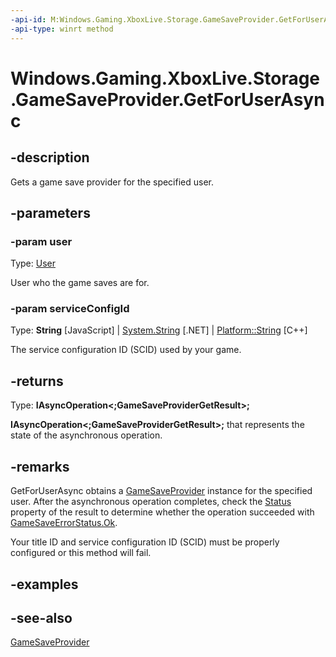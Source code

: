 ```yaml
---
-api-id: M:Windows.Gaming.XboxLive.Storage.GameSaveProvider.GetForUserAsync(Windows.System.User,System.String)
-api-type: winrt method
---
```


<!-- Method syntax
public Windows.Foundation.IAsyncOperation<Windows.Gaming.XboxLive.Storage.GameSaveProviderGetResult> GetForUserAsync(Windows.System.User user, System.String serviceConfigId)
-->

# Windows.Gaming.XboxLive.Storage.GameSaveProvider.GetForUserAsync

## -description

Gets a game save provider for the specified user.

## -parameters
### -param user

Type: [User](../windows.system/user.md)

User who the game saves are for.

### -param serviceConfigId

Type: **String** \[JavaScript\] | [System.String](/dotnet/api/system.string?view=dotnet-uwp-10.0&preserve-view=true) \[.NET\] | [Platform::String](/cpp/cppcx/platform-string-class) \[C++\]

The service configuration ID (SCID) used by your game.

## -returns

Type: **IAsyncOperation\<;GameSaveProviderGetResult>;**

**IAsyncOperation\<;GameSaveProviderGetResult>;** that represents the state of the asynchronous operation.

## -remarks

GetForUserAsync obtains a [GameSaveProvider](gamesaveprovider.md) instance for the specified user. After the asynchronous operation completes, check the [Status](gamesaveprovidergetresult_status.md) property of the result to determine whether the operation succeeded with [GameSaveErrorStatus.Ok](gamesaveerrorstatus.md).

Your title ID and service configuration ID (SCID) must be properly configured or this method will fail.

## -examples

## -see-also

[GameSaveProvider](gamesaveprovider.md)
